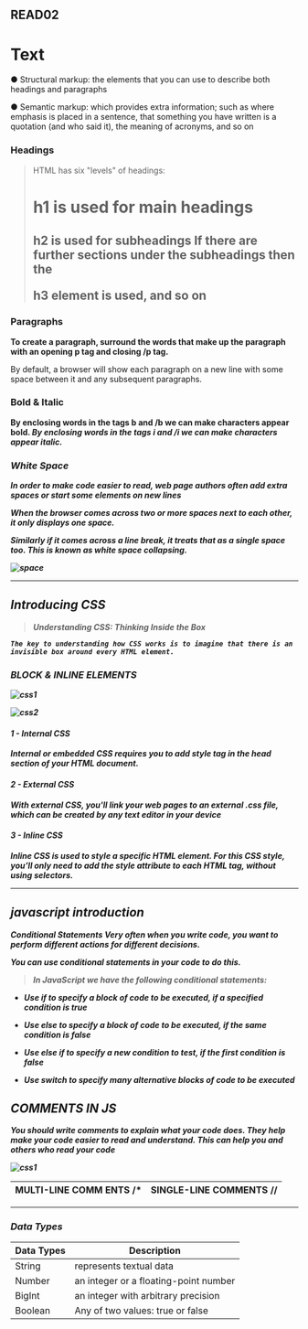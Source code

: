 ## READ02

# Text

● Structural markup: the elements that you can use to
describe both headings and paragraphs

● Semantic markup: which provides extra information; such
as where emphasis is placed in a sentence, that something
you have written is a quotation (and who said it), the
meaning of acronyms, and so on

### Headings

> HTML has six "levels" of headings:
> <h1> h1 is used for main headings
> <h2> h2 is used for subheadings
> If there are further sections under the subheadings then the
>  
> h3 element is used, and so on

  
  
### Paragraphs
  
  **To create a paragraph, surround the words that make up the
paragraph with an opening p tag and closing /p tag.**
  
  By default, a browser will show each paragraph on a new line with some space between it and any subsequent paragraphs.
  
  
  ### Bold & Italic
  <b>
   By enclosing words in the tags b and /b we can make characters appear bold.
  <i>
   By enclosing words in the tags i and /i we can make characters appear italic.
    
  
### White Space  
    
In order to make code easier to read, web page authors often
add extra spaces or start some elements on new lines

 When the browser comes across two or more spaces next to each
other, it only displays one space.
    
Similarly if it comes across a line break, it treats that as a single
space too. This is known as white space collapsing.

    
![space](https://miro.medium.com/max/1200/1*lx56kLIuWir6-iDEI57shA.png)
    
 ----------------------------------------------------------------------------------------------------------------
    
  ## Introducing CSS
    
   > Understanding CSS: Thinking Inside the Box
    
    The key to understanding how CSS works is to imagine that there is an invisible box around every HTML element.
    
    
### BLOCK & INLINE ELEMENTS
    
    
![css1](https://miro.medium.com/max/3840/1*naFDyXh9iGtmvNRhhFY-og.png)
    
![css2](https://cdn.codecoda.com/images/made/images/breadcrumb/css-selectors-banner_1543_592_40.jpg) 
    
#### 1 - Internal CSS
    
Internal or embedded CSS requires you to add style tag in the head section of your HTML document. 
    
#### 2 - External CSS

With external CSS, you'll link your web pages to an external .css file, which can be created by any text editor in your device
    
#### 3 - Inline CSS
 
Inline CSS is used to style a specific HTML element. For this CSS style, you’ll only need to add the style attribute to each HTML tag, without using selectors.
    
 ---------------------------------------------------------------------------------------------------------------------------------------------------------------------
    
## javascript introduction
    
Conditional Statements
Very often when you write code, you want to perform different actions for different decisions.

You can use conditional statements in your code to do this.

>In JavaScript we have the following conditional statements:

- Use if to specify a block of code to be executed, if a specified condition is true
    
- Use else to specify a block of code to be executed, if the same condition is false
    
- Use else if to specify a new condition to test, if the first condition is false
    
- Use switch to specify many alternative blocks of code to be executed
    
    
 ## COMMENTS IN JS
    
You should write comments to explain what your code does. They help make your code easier to read and understand.
This can help you and others who read your code

 ![css1](https://encrypted-tbn0.gstatic.com/images?q=tbn:ANd9GcSsyg0yrpBd2BjXz-ZbtuRIF8sUHqJuwXEppxz3yeS-n3zk3qSTvkZ9NxyoQknjfK3tkXg&usqp=CAU)   
   
 
    
 
MULTI-LINE COMM ENTS /* | SINGLE-LINE COMMENTS //
---------------------|---------------------    

    
    
---------------------------------------------------------------------------------------------------------------------------------------------------------------
    
 ### Data Types
    
Data Types | Description
---------- | ----------
String     |  represents textual data    
Number     |  an integer or a floating-point number
BigInt     | an integer with arbitrary precision
Boolean    | Any of two values: true or false
    
    
  
    
